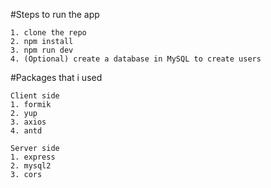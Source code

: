 #Steps to run the app

    1. clone the repo
    2. npm install
    3. npm run dev
    4. (Optional) create a database in MySQL to create users

#Packages that i used

    Client side
    1. formik
    2. yup
    3. axios
    4. antd
    
    Server side
    1. express
    2. mysql2
    3. cors
